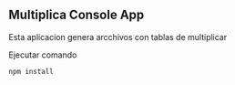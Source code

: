 ## Multiplica Console App

Esta aplicacion genera arcchivos con tablas de multiplicar


Ejecutar comando

```
npm install
```
